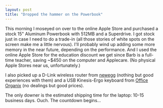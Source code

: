 ```yaml
---
layout: post
title: "Dropped the hammer on the Powerbook"
---
```




This morning I moseyed on over to the online Apple Store and purchased a stock 15" Aluminum Powerbook with 512MB and a Superdrive. I got stock just in case I need to do a trade-in (all those stories of white spots on the screen make me a little nervous). I'll probably wind up adding some more memory in the near future, depending on the performance. And I used the online Apple Store for the education discount we get since Barb is a full-time teacher, saving ~$450 on the computer and Applecare. (No physical Apple Stores near us, unfortunately.)

<p>I also picked up a D-Link wireless router from <a href="http://www.newegg.com/">newegg</a> (nothing but good experiences with them) and a USB Kinesis-Ergo keyboard from <a href="http://www.officeorganix.com/">Office Organix</a> (no dealings but good prices).</p>

<p>The only downer is the estimated shipping time for the laptop: 10-15 business days. Ouch. The countdown begins...</p>


